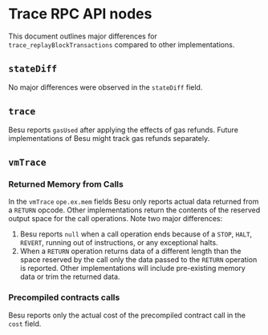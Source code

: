 # Trace RPC API nodes

This document outlines major differences for `trace_replayBlockTransactions` 
compared to other implementations.

## `stateDiff` 

No major differences were observed in the `stateDiff` field.

## `trace`

Besu reports `gasUsed` after applying the effects of gas refunds.  Future
implementations of Besu might track gas refunds separately.

## `vmTrace`

### Returned Memory from Calls

In the `vmTrace` `ope.ex.mem` fields Besu only reports actual data returned
from a `RETURN` opcode.  Other implementations return the contents of the 
reserved output space for the call operations.  Note two major differences:

1. Besu reports `null` when a call operation ends because of a `STOP`,  `HALT`, 
   `REVERT`, running out of instructions, or any exceptional halts.
2. When a `RETURN` operation returns data of a different length than the space
   reserved by the call only the data passed to the `RETURN` operation is 
   reported.  Other implementations will include pre-existing memory data or 
   trim the returned data.

### Precompiled contracts calls

Besu reports only the actual cost of the precompiled contract call in the 
`cost` field. 



